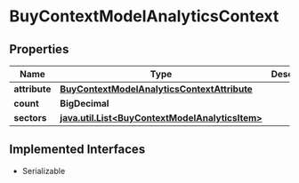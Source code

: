 

# BuyContextModelAnalyticsContext


## Properties

Name | Type | Description | Notes
------------ | ------------- | ------------- | -------------
**attribute** | [**BuyContextModelAnalyticsContextAttribute**](BuyContextModelAnalyticsContextAttribute.md) |  |  [optional]
**count** | **BigDecimal** |  |  [optional]
**sectors** | [**java.util.List&lt;BuyContextModelAnalyticsItem&gt;**](BuyContextModelAnalyticsItem.md) |  |  [optional]


## Implemented Interfaces

* Serializable


